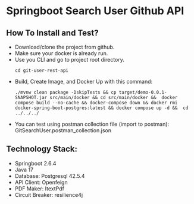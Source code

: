 
# Springboot Search User Github API

## How To Install and Test?
- Download/clone the project from github.
- Make sure your docker is already run.
- Use you CLI and go to project root directory. 
   ``` 
   cd git-user-rest-api
   ```
- Build, Create Image, and Docker Up with this command:
   ```
   ./mvnw clean package -DskipTests && cp target/demo-0.0.1-SNAPSHOT.jar src/main/docker && cd src/main/docker &&  docker compose build --no-cache && docker-compose down && docker rmi docker-spring-boot-postgres:latest && docker compose up -d &&  cd ../../../
   ```
- You can test using postman collection file (import to postman): GitSearchUser.postman_collection.json
   

## Technology Stack:
- Springboot 2.6.4
- Java 17
- Database: Postgresql 42.5.4
- API Client: Openfeign
- PDF Maker: ItextPdf
- Circuit Breaker: resilience4j

